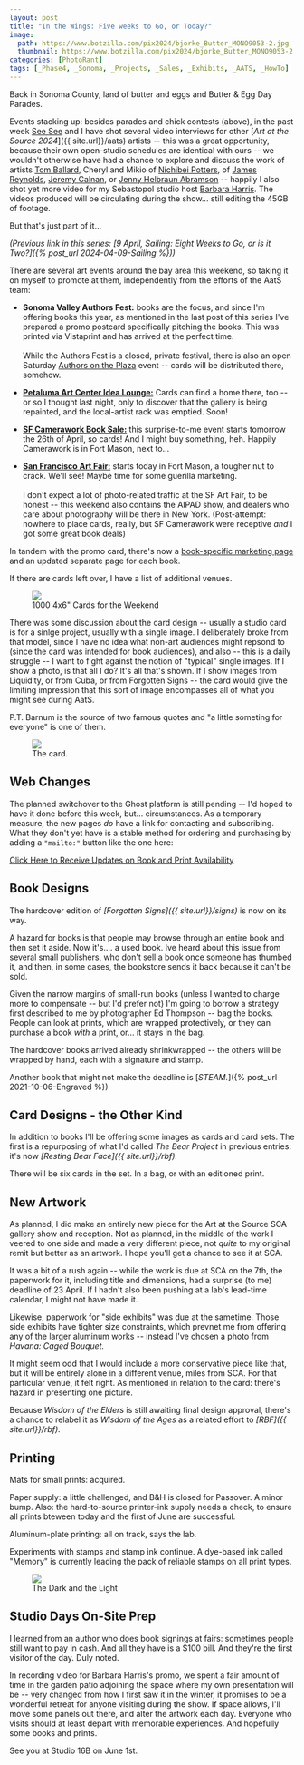```yaml
---
layout: post
title: "In the Wings: Five weeks to Go, or Today?"
image:
  path: https://www.botzilla.com/pix2024/bjorke_Butter_MONO9053-2.jpg
  thumbnail: https://www.botzilla.com/pix2024/bjorke_Butter_MONO9053-2.jpg
categories: [PhotoRant]
tags: [_Phase4, _Sonoma, _Projects, _Sales, _Exhibits, _AATS, _HowTo]
---
```


Back in Sonoma County, land of butter and eggs and Butter & Egg Day Parades.

Events stacking up: besides parades and chick contests (above), in the past week [See See](https://www.artatthesource.org/see-see-lo) and I have shot several video interviews for other [_Art at the Source 2024_]({{ site.url}}/aats) artists -- this was a great opportunity, because their own open-studio schedules are identical with ours -- we wouldn't otherwise have had a chance to explore and discuss the work of artists [Tom Ballard](https://www.artatthesource.org/tom-ballard), Cheryl and Mikio of [Nichibei Potters](https://www.artatthesource.org/nichibei-potters), of [James Reynolds](https://www.artatthesource.org/james-reynolds), [Jeremy Calnan](https://www.artatthesource.org/jeremy-calnan), or [Jenny Helbraun Abramson](https://www.artatthesource.org/jenny-helbraun-abramson) -- happily I also shot yet more video for my Sebastopol studio host [Barbara Harris](https://www.artatthesource.org/barbara-harris). The videos produced will be circulating during the show... still editing the 45GB of footage.

But that's just part of it...

<!--more-->

_(Previous link in this series: [9 April, Sailing: Eight Weeks to Go, or is it Two?]({% post_url 2024-04-09-Sailing %}))_

There are several art events around the bay area this weekend, so taking it on myself to promote at them, independently from the efforts of the AatS team:

* **Sonoma Valley Authors Fest:** books are the focus, and since I'm offering books this year, as mentioned in the last post of this series I've prepared a promo postcard specifically pitching the books. This was printed via Vistaprint and has arrived at the perfect time.<br/><br/>While the Authors Fest is a closed, private festival, there is also an open Saturday [Authors on the Plaza](https://svauthorsfest.org/authors-on-the-plaza/) event -- cards will be distributed there, somehow.

* [**Petaluma Art Center Idea Lounge:**](https://petalumaartscenter.org/events) Cards can find a home there, too -- or so I thought last night, only to discover that the gallery is being repainted, and the local-artist rack was emptied. Soon!

* [**SF Camerawork Book Sale:**](https://sfcamerawork.org/booksale-2024) this surprise-to-me event starts tomorrow the 26th of April, so cards! And I might buy something, heh. Happily Camerawork is in Fort Mason, next to...

* [**San Francisco Art Fair:**](https://sanfranciscoartfair.com/) starts today in Fort Mason, a tougher nut to crack. We'll see! Maybe time for some guerilla marketing.<br/><br/>I don't expect a lot of photo-related traffic at the SF Art Fair, to be honest -- this weekend also contains the AIPAD show, and dealers who care about photography will be there in New York. (Post-attempt: nowhere to place cards, really, but SF Camerawork were receptive _and_ I got some great book deals)

In tandem with the promo card, there's now a [book-specific marketing page]({{site.url}}/book24.html) and an updated separate page for each book.

If there are cards left over, I have a list of additional venues.

<figure class="align-center">
<img src="https://www.botzilla.com/pix2024/card-stack.jpg">
<figcaption>1000 4x6" Cards for the Weekend</figcaption>
</figure>

There was some discussion about the card design -- usually a studio card is for a sinlge project, usually with a single image. I deliberately broke from that model, since I have no idea what non-art audiences might repsond to (since the card was intended for book audiences), and also -- this is a daily struggle -- I want to fight against the notion of "typical" single images. If I show a photo, is that all I do? It's all that's shown. If I show images from Liquidity, or from Cuba, or from Forgotten Signs -- the card would give the limiting impression that this sort of image encompasses all of what you might see during AatS.

P.T. Barnum is the source of two famous quotes and "a little someting for everyone" is one of them.

<figure class="align-center">
<a href="{{ site.url}}/book24"><img src="https://www.botzilla.com/pix2024/author-promo-card.jpg"></a>
<figcaption>The card.</figcaption>
</figure>

## Web Changes

The planned switchover to the Ghost platform is still pending -- I'd hoped to have it done before this week, but... circumstances. As a temporary measure, the new pages _do_ have a link for contacting and subscribing. What they don't yet have is a stable method for ordering and purchasing by adding a `"mailto:"` button like the one here: 

<a class="btn btn--info btn--large" href="mailto:kevin+books@vumondo.com?subject=Updates%20on%20Books%20and%20Blog&body=Please%20keep%20me%20informed%20of%20updates%20on%20sales%20availability%20of%20your%20books%20and%20prints%20related%20to%20AATS%202024">Click Here to Receive Updates on Book and Print Availability</a>

## Book Designs

The hardcover edition of _[Forgotten Signs]({{ site.url}}/signs)_ is now on its way.

A hazard for books is that people may browse through an entire book and then set it aside. Now it's.... a used book. Ive heard about this issue from several small publishers, who don't sell a book once someone has thumbed it, and then, in some cases, the bookstore sends it back because it can't be sold.

Given the narrow margins of small-run books (unless I wanted to charge more to compensate -- but I'd prefer not) I'm going to borrow a strategy first described to me by photographer Ed Thompson -- bag the books. People can look at prints, which are wrapped protectively, or they can purchase a book _with_ a print, or... it stays in the bag.

The hardcover books arrived already shrinkwrapped -- the others will be wrapped by hand, each with a signature and stamp.

Another book that might not make the deadline is [_STEAM._]({% post_url 2021-10-06-Engraved %})

## Card Designs - the Other Kind

In addition to books I'll be offering some images as cards and card sets. The first is a repurposing of what I'd called _The Bear Project_ in previous entries: it's now _[Resting Bear Face]({{ site.url}}/rbf)._

There will be six cards in the set. In a bag, or with an editioned print.

## New Artwork

As planned, I did make an entirely new piece for the Art at the Source SCA gallery show and reception. Not as planned, in the middle of the work I veered to one side and made a very different piece, not _quite_ to my original remit but better as an artwork. I hope you'll get a chance to see it at SCA.

It was a bit of a rush again -- while the work is due at SCA on the 7th, the paperwork for it, including title and dimensions, had a surprise (to me) deadline of 23 April. If I hadn't also been pushing at a lab's lead-time calendar, I might not have made it.

Likewise, paperwork for "side exhibits" was due at the sametime. Those side exhibits have tighter size constraints, which prevnet me from offering any of the larger aluminum works -- instead I've chosen a photo from _Havana: Caged Bouquet._

It might seem odd that I would include a more conservative piece like that, but it will be entirely alone in a different venue, miles from SCA. For that particular venue, it felt right. As mentioned in relation to the card: there's hazard in presenting one picture.

Because _Wisdom of the Elders_ is still awaiting final design approval, there's a chance to relabel it as _Wisdom of the Ages_ as a related effort to _[RBF]({{ site.url}}/rbf)._


## Printing

Mats for small prints: acquired.

Paper supply: a little challenged, and B&H is closed for Passover. A minor bump. Also: the hard-to-source printer-ink supply needs a check, to ensure all prints bteween today and the first of June are successful.

Aluminum-plate printing: all on track, says the lab.

Experiments with stamps and stamp ink continue. A dye-based ink called "Memory" is currently leading the pack of reliable stamps on all print types.

<figure class="align-center">
<img src="https://www.botzilla.com/pix2024/stamp-twins.jpg">
<figcaption>The Dark and the Light</figcaption>
</figure>


## Studio Days On-Site Prep

I learned from an author who does book signings at fairs: sometimes people still want to pay in cash. And all they have is a $100 bill. And they're the first visitor of the day. Duly noted.

In recording video for Barbara Harris's promo, we spent a fair amount of time in the garden patio adjoining the space where my own presentation will be -- very changed from how I first saw it in the winter, it promises to be a wonderful retreat for anyone visiting during the show. If space allows, I'll move some panels out there, and alter the artwork each day. Everyone who visits should at least depart with memorable experiences. And hopefully some books and prints.


See you at Studio 16B on June 1st.

<!-- _Next link in this series: [22 March: Sprung: Ten Weeks to Go]({% post_url 2024-03-22-Sprung %})_ -->
